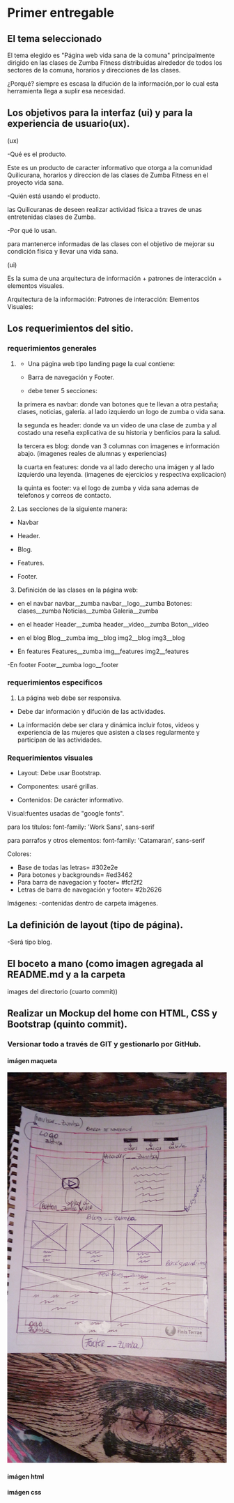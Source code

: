 # Primer entregable

## El tema seleccionado

El tema elegido es "Página web vida sana de la comuna"
	principalmente dirigido en las clases de Zumba Fitness distribuidas alrededor de todos los sectores de la comuna, horarios y direcciones de las clases.

¿Porqué? siempre es escasa la difución de la información,por lo cual esta herramienta llega a suplir esa necesidad.

## Los objetivos para la interfaz (ui) y para la experiencia de usuario(ux).

(ux) 

-Qué es el producto.

Este es un producto de caracter informativo que otorga a la comunidad Quilicurana, horarios y direccion de las clases de Zumba Fitness en el proyecto vida sana.

-Quién está usando el producto.

las Quilicuranas de deseen realizar actividad física a traves de unas entretenidas clases de Zumba.

-Por qué lo usan.

para mantenerce informadas de las clases con el objetivo de mejorar su condición física y llevar una vida sana.

(ui)

Es la suma de una arquitectura de información + patrones de interacción +  elementos visuales.

Arquitectura de la información:
Patrones de interacción:
Elementos Visuales:


## Los requerimientos del sitio.

### requerimientos generales

1. 	- Una página web tipo landing page la cual contiene:

   	- Barra de navegación y Footer.
   	- debe tener 5 secciones:

   	la primera es navbar: donde van botones que te llevan a otra pestaña; clases, noticias, galería. al lado izquierdo un logo de zumba o vida sana.

   	la segunda es header: donde va un video de una clase de zumba y al costado una reseña explicativa de su historia y benficios para la salud.

   	la tercera es blog: donde van 3 columnas con imagenes e información abajo. (imagenes reales de alumnas y experiencias)

   	la cuarta en features: donde va al lado derecho una imágen y al lado izquierdo una leyenda. (imagenes de ejercicios y respectiva explicacion)

   	la quinta es footer: va el logo de zumba y vida sana ademas de telefonos y correos de contacto.

2. Las secciones de la siguiente manera:

- Navbar

- Header.

- Blog.

- Features.

- Footer.

3. Definición de las clases en la página web:

- en el navbar
navbar__zumba
navbar__logo__zumba
Botones: clases__zumba
         Noticias__zumba
         Galeria__zumba

- en el header
Header__zumba
header__video__zumba
Boton__video


- en el blog
Blog__zumba
img__blog
img2__blog
img3__blog

- En features
Features__zumba
img__features
img2__features

-En footer
Footer__zumba
logo__footer


### requerimientos especificos

1. La página web debe ser responsiva.

- Debe dar información y difución de las actividades.

- La información debe ser clara y dinámica incluir fotos, videos y experiencia de las mujeres que asisten a clases regularmente y participan de las actividades.

### Requerimientos visuales

- Layout: Debe usar Bootstrap.

- Componentes: usaré grillas.

- Contenidos: De carácter informativo. 

Visual:fuentes usadas de "google fonts".

 para los títulos: font-family: 'Work Sans', sans-serif

 para parrafos y otros elementos: font-family: 'Catamaran', sans-serif

 Colores: 
 - Base de todas las letras= #302e2e
 - Para botones y backgrounds=  #ed3462
 - Para  barra de navegacion y footer= #fcf2f2
 - Letras de barra de navegación y footer= #2b2626

 Imágenes: 
 -contenidas dentro de carpeta imágenes.

## La definición de layout (tipo de página).

-Será tipo blog.

## El boceto a mano (como imagen agregada al README.md y a la carpeta
images del directorio (cuarto commit))

## Realizar un Mockup del home con HTML, CSS y Bootstrap (quinto commit).

### Versionar todo a través de GIT y gestionarlo por GitHub.

#### imágen maqueta
![]( assets/img/maqueta-final.jpg)
#### imágen html
#### imágen css

